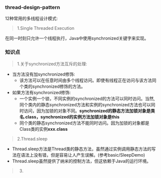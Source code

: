 ### thread-design-pattern

12种常用的多线程设计模式:



> 1.Single Threaded Execution 

​	在同一时刻只允许一个线程执行，Java中使用synchronized关键字来实现。







### 知识点

> 1.关于synchronized方法互斥的处理:  

* 当方法没有加synchronized修饰:
  * 该方法可以在任意时间由多个线程访问。即使有线程正在访问与该方法同个类的synchronized修饰的方法。
* 如果方法有synchronized修饰:
  * 一个实例一个锁，不同实例的synchronized的方法可以同时访问。当然,同个类内的静态synchronized方法和实例的synchronized方法也可以同时访问，因为加锁的对象不同。**synchronized的静态方法加锁对象是类名.class，synchronized的实例方法加锁对象是this**
  * 同个类的静态synchronized方法不能同时访问。因为加锁的对象都是Class类的实例**xxx.class**



> 2.Thread.sleep

* Thread.sleep方法是Thread类的静态方法，虽然通过实例调用静态方法的写法在语法上没有错，但是容易让人产生误解。(参考basic/SleepDemo)
* Thread.sleep虽然提供了纳米的控制方法，但这依赖于Java的运行环境。



> 3.
